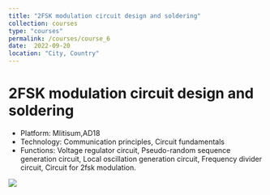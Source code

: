 ```yaml
---
title: "2FSK modulation circuit design and soldering"
collection: courses
type: "courses"
permalink: /courses/course_6
date:  2022-09-20
location: "City, Country"
---
```


2FSK modulation circuit design and soldering
======
* Platform: Mlitisum,AD18
* Technology: Communication principles, Circuit fundamentals
* Functions: Voltage regulator circuit, Pseudo-random sequence generation circuit, Local oscillation generation circuit, Frequency divider circuit, Circuit for 2fsk   modulation.
<img src='/images/fsk.png'>
